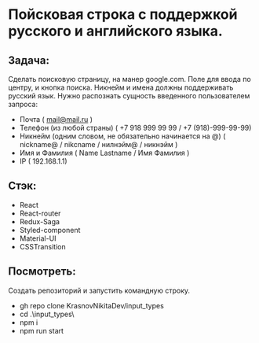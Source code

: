 # Пойсковая строка с поддержкой русского и английского языка. 

## Задача:
   Сделать поисковую страницу, на манер google.com.
   Поле для ввода по центру, и кнопка поиска.
   Никнейм и имена должны поддерживать русский язык.
   Нужно распознать сущность введенного пользователем запроса:
   - Почта ( mail@mail.ru )
   - Телефон (из любой страны) ( +7 918 999 99 99 / +7 (918)-999-99-99)
   - Никнейм (одним словом, не обязательно начинается на @) ( nickname@ / nikcname / нилнэйм@ / никнэйм )
   - Имя и Фамилия ( Name Lastname / Имя Фамилия )
   - IP ( 192.168.1.1)
    
## Стэк:
  - React
  - React-router
  - Redux-Saga
  - Styled-component
  - Material-UI
  - CSSTransition
 
 ## Посмотреть:
   Создать репозиторий и запустить командную строку.
   - gh repo clone KrasnovNikitaDev/input_types
   - cd .\input_types\
   - npm i 
   - npm run start
